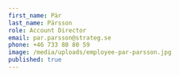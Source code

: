 ```yaml
---
first_name: Pär
last_name: Pärsson
role: Account Director
email: par.parsson@strateg.se
phone: +46 733 80 80 59
image: /media/uploads/employee-par-parsson.jpg
published: true
---
```

